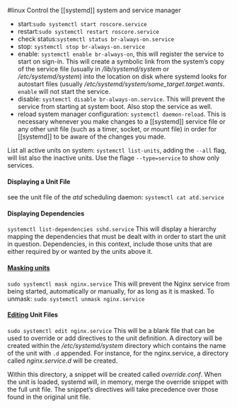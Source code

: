 #linux 
Control the [[systemd]] system and service manager

- start:`sudo systemctl start roscore.service`
- restart:`sudo systemctl restart roscore.service`
- check status:`systemctl status br-always-on.service`
- stop: `systemctl stop br-always-on.service`
- enable: `systemctl enable br-always-on`, this will register the service to start on sign-in. This will create a symbolic link from the system’s copy of the service file (usually in */lib/systemd/system* or */etc/systemd/system*) into the location on disk where systemd looks for autostart files (usually */etc/systemd/system/some_target.target.wants*. `enable` will not start the service.
- disable: `systemctl disable br-always-on.service`. This will prevent the service from starting at system boot. Also stop the service as well.
- reload system manager configuration: `systemctl daemon-reload`. This is necessary whenever you make changes to a [[systemd]] service file or any other unit file (such as a timer, socket, or mount file) in order for [[systemd]] to be aware of the changes you made.

List all active units on system: `systemctl list-units`, adding the `--all` flag, will list also the inactive units. Use the flage `--type=service` to show only services.

#### Displaying a Unit File
see the unit file of the *atd* scheduling daemon: `systemctl cat atd.service`

#### Displaying Dependencies
`systemctl list-dependencies sshd.service`
This will display a hierarchy mapping the dependencies that must be dealt with in order to start the unit in question. Dependencies, in this context, include those units that are either required by or wanted by the units above it.

#### [Masking units](https://www.digitalocean.com/community/tutorials/how-to-use-systemctl-to-manage-systemd-services-and-units#masking-and-unmasking-units)
`sudo systemctl mask nginx.service`
This will prevent the Nginx service from being started, automatically or manually, for as long as it is masked. To unmask:
`sudo systemctl unmask nginx.service`

#### [Editing](https://www.digitalocean.com/community/tutorials/how-to-use-systemctl-to-manage-systemd-services-and-units#editing-unit-files) Unit Files
`sudo systemctl edit nginx.service`
This will be a blank file that can be used to override or add directives to the unit definition. A directory will be created within the */etc/systemd/system* directory which contains the name of the unit with `.d` appended. For instance, for the nginx.service, a directory called *nginx.service.d* will be created.

Within this directory, a snippet will be created called *override.conf*. When the unit is loaded, systemd will, in memory, merge the override snippet with the full unit file. The snippet’s directives will take precedence over those found in the original unit file.